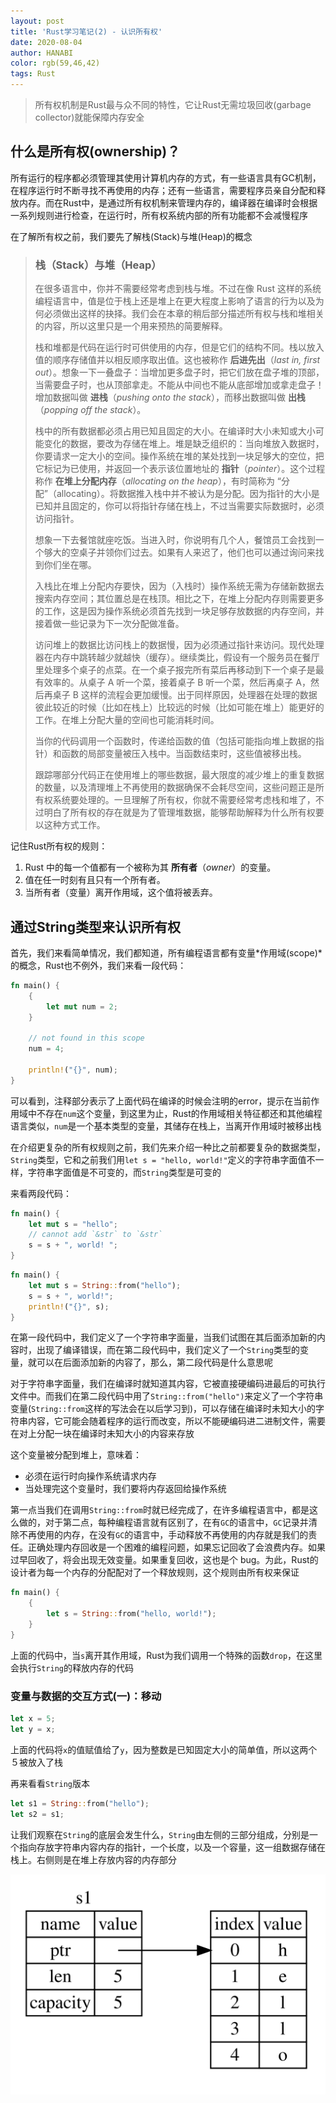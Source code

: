```yaml
---
layout: post
title: 'Rust学习笔记(2) - 认识所有权'
date: 2020-08-04
author: HANABI
color: rgb(59,46,42)
tags: Rust
---
```


> 所有权机制是Rust最与众不同的特性，它让Rust无需垃圾回收(garbage collector)就能保障内存安全

## 什么是所有权(ownership)？

所有运行的程序都必须管理其使用计算机内存的方式，有一些语言具有GC机制，在程序运行时不断寻找不再使用的内存；还有一些语言，需要程序员亲自分配和释放内存。而在Rust中，是通过所有权机制来管理内存的，编译器在编译时会根据一系列规则进行检查，在运行时，所有权系统内部的所有功能都不会减慢程序

在了解所有权之前，我们要先了解栈(Stack)与堆(Heap)的概念

> ### 栈（Stack）与堆（Heap）
>
> 在很多语言中，你并不需要经常考虑到栈与堆。不过在像 Rust 这样的系统编程语言中，值是位于栈上还是堆上在更大程度上影响了语言的行为以及为何必须做出这样的抉择。我们会在本章的稍后部分描述所有权与栈和堆相关的内容，所以这里只是一个用来预热的简要解释。
>
> 栈和堆都是代码在运行时可供使用的内存，但是它们的结构不同。栈以放入值的顺序存储值并以相反顺序取出值。这也被称作 **后进先出**（*last in, first out*）。想象一下一叠盘子：当增加更多盘子时，把它们放在盘子堆的顶部，当需要盘子时，也从顶部拿走。不能从中间也不能从底部增加或拿走盘子！增加数据叫做 **进栈**（*pushing onto the stack*），而移出数据叫做 **出栈**（*popping off the stack*）。
>
> 栈中的所有数据都必须占用已知且固定的大小。在编译时大小未知或大小可能变化的数据，要改为存储在堆上。堆是缺乏组织的：当向堆放入数据时，你要请求一定大小的空间。操作系统在堆的某处找到一块足够大的空位，把它标记为已使用，并返回一个表示该位置地址的 **指针**（*pointer*）。这个过程称作 **在堆上分配内存**（*allocating on the heap*），有时简称为 “分配”（allocating）。将数据推入栈中并不被认为是分配。因为指针的大小是已知并且固定的，你可以将指针存储在栈上，不过当需要实际数据时，必须访问指针。
>
> 想象一下去餐馆就座吃饭。当进入时，你说明有几个人，餐馆员工会找到一个够大的空桌子并领你们过去。如果有人来迟了，他们也可以通过询问来找到你们坐在哪。
>
> 入栈比在堆上分配内存要快，因为（入栈时）操作系统无需为存储新数据去搜索内存空间；其位置总是在栈顶。相比之下，在堆上分配内存则需要更多的工作，这是因为操作系统必须首先找到一块足够存放数据的内存空间，并接着做一些记录为下一次分配做准备。
>
> 访问堆上的数据比访问栈上的数据慢，因为必须通过指针来访问。现代处理器在内存中跳转越少就越快（缓存）。继续类比，假设有一个服务员在餐厅里处理多个桌子的点菜。在一个桌子报完所有菜后再移动到下一个桌子是最有效率的。从桌子 A 听一个菜，接着桌子 B 听一个菜，然后再桌子 A，然后再桌子 B 这样的流程会更加缓慢。出于同样原因，处理器在处理的数据彼此较近的时候（比如在栈上）比较远的时候（比如可能在堆上）能更好的工作。在堆上分配大量的空间也可能消耗时间。
>
> 当你的代码调用一个函数时，传递给函数的值（包括可能指向堆上数据的指针）和函数的局部变量被压入栈中。当函数结束时，这些值被移出栈。
>
> 跟踪哪部分代码正在使用堆上的哪些数据，最大限度的减少堆上的重复数据的数量，以及清理堆上不再使用的数据确保不会耗尽空间，这些问题正是所有权系统要处理的。一旦理解了所有权，你就不需要经常考虑栈和堆了，不过明白了所有权的存在就是为了管理堆数据，能够帮助解释为什么所有权要以这种方式工作。

记住Rust所有权的规则：

1. Rust 中的每一个值都有一个被称为其 **所有者**（*owner*）的变量。
2. 值在任一时刻有且只有一个所有者。
3. 当所有者（变量）离开作用域，这个值将被丢弃。

## 通过String类型来认识所有权

首先，我们来看简单情况，我们都知道，所有编程语言都有变量*作用域(scope)*的概念，Rust也不例外，我们来看一段代码：

```rust
fn main() {
    {
        let mut num = 2;
    }

    // not found in this scope
    num = 4;

    println!("{}", num);
}
```

可以看到，注释部分表示了上面代码在编译的时候会注明的error，提示在当前作用域中不存在`num`这个变量，到这里为止，Rust的作用域相关特征都还和其他编程语言类似，`num`是一个基本类型的变量，其储存在栈上，当离开作用域时被移出栈

在介绍更复杂的所有权规则之前，我们先来介绍一种比之前都要复杂的数据类型，`String`类型，它和之前我们用`let s = "hello, world!"`定义的字符串字面值不一样，字符串字面值是不可变的，而`String`类型是可变的

来看两段代码：

```rust
fn main() {
    let mut s = "hello";
    // cannot add `&str` to `&str`
    s = s + ", world! ";
}
```

```rust
fn main() {
    let mut s = String::from("hello");
    s = s + ", world!";
    println!("{}", s);
}
```

在第一段代码中，我们定义了一个字符串字面量，当我们试图在其后面添加新的内容时，出现了编译错误，而在第二段代码中，我们定义了一个`String`类型的变量，就可以在后面添加新的内容了，那么，第二段代码是什么意思呢

对于字符串字面量，我们在编译时就知道其内容，它被直接硬编码进最后的可执行文件中。而我们在第二段代码中用了`String::from("hello")`来定义了一个字符串变量(`String::from`这样的写法会在以后学习到)，可以存储在编译时未知大小的字符串内容，它可能会随着程序的运行而改变，所以不能硬编码进二进制文件，需要在对上分配一块在编译时未知大小的内容来存放

这个变量被分配到堆上，意味着：

- 必须在运行时向操作系统请求内存
- 当处理完这个变量时，我们要将内存返回给操作系统

第一点当我们在调用`String::from`时就已经完成了，在许多编程语言中，都是这么做的，对于第二点，每种编程语言就有区别了，在有`GC`的语言中，`GC`记录并清除不再使用的内存，在没有`GC`的语言中，手动释放不再使用的内存就是我们的责任。正确处理内存回收是一个困难的编程问题，如果忘记回收了会浪费内存。如果过早回收了，将会出现无效变量。如果重复回收，这也是个 bug。为此，Rust的设计者为每一个内存的分配配对了一个释放规则，这个规则由所有权来保证

```rust
fn main() {
    {
        let s = String::from("hello, world!");
    }
}
```

上面的代码中，当`s`离开其作用域，Rust为我们调用一个特殊的函数`drop`，在这里会执行`String`的释放内存的代码

### 变量与数据的交互方式(一)：移动

```rust
let x = 5;
let y = x;
```

上面的代码将`x`的值赋值给了`y`，因为整数是已知固定大小的简单值，所以这两个５被放入了栈

再来看看`String`版本

```rust
let s1 = String::from("hello");
let s2 = s1;
```
让我们观察在`String`的底层会发生什么，`String`由左侧的三部分组成，分别是一个指向存放字符串内容内存的指针，一个长度，以及一个容量，这一组数据存储在栈上。右侧则是在堆上存放内容的内存部分

![](/assets/img/rust-1.svg)


